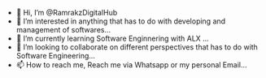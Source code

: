 - 👋 Hi, I’m @RamrakzDigitalHub
- 👀 I’m interested in anything that has to do with developing and management of softwares...
- 🌱 I’m currently learning Software Enginnering with ALX ...
- 💞️ I’m looking to collaborate on different perspectives that has to do with Software Engineering...
- 📫 How to reach me, Reach me via Whatsapp or my personal Email...

<!---
RamrakzDigitalHub/RamrakzDigitalHub is a ✨ special ✨ repository because its `README.md` (this file) appears on your GitHub profile.
You can click the Preview link to take a look at your changes.
--->
